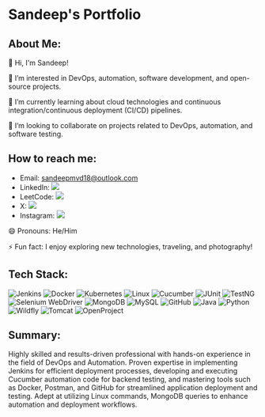 # Sandeep's Portfolio

## About Me:
👋 Hi, I'm Sandeep!

👀 I’m interested in DevOps, automation, software development, and open-source projects.

🌱 I’m currently learning about cloud technologies and continuous integration/continuous deployment (CI/CD) pipelines.

💞️ I’m looking to collaborate on projects related to DevOps, automation, and software testing.

## How to reach me:
- Email: sandeepmvd18@outlook.com
- LinkedIn: <a href="https://www.linkedin.com/in/sandeep-m-v-131026258"><img src="https://img.shields.io/badge/-LinkedIn-blue?logo=linkedin&logoColor=white"></a>
- LeetCode: <a href="https://leetcode.com/sandeep_mv/"><img src="https://img.shields.io/badge/-LeetCode-orange?logo=leetcode&logoColor=white"></a>
- X: <a href="https://twitter.com/sandeepmvd18/"><img src="https://img.shields.io/badge/-X-gray?logo=twitter&logoColor=white"></a>
- Instagram: <a href="https://www.instagram.com/electrifying_sandy/"><img src="https://img.shields.io/badge/-Instagram-purple?logo=instagram&logoColor=white"></a>



😄 Pronouns: He/Him

⚡ Fun fact:
I enjoy exploring new technologies, traveling, and photography!

## Tech Stack:
![Jenkins](https://img.shields.io/badge/-Jenkins-yellow?logo=jenkins&logoColor=white) ![Docker](https://img.shields.io/badge/-Docker-blue?logo=docker&logoColor=white) ![Kubernetes](https://img.shields.io/badge/-Kubernetes-blue?logo=kubernetes&logoColor=white) ![Linux](https://img.shields.io/badge/-Linux-black?logo=linux&logoColor=white) ![Cucumber](https://img.shields.io/badge/-Cucumber-green?logo=cucumber&logoColor=white) ![JUnit](https://img.shields.io/badge/-JUnit-green?logo=junit&logoColor=white) ![TestNG](https://img.shields.io/badge/-TestNG-green?logo=testng&logoColor=white) ![Selenium WebDriver](https://img.shields.io/badge/-Selenium%20WebDriver-green?logo=selenium&logoColor=white) ![MongoDB](https://img.shields.io/badge/-MongoDB-green?logo=mongodb&logoColor=white) ![MySQL](https://img.shields.io/badge/-MySQL-blue?logo=mysql&logoColor=white) ![GitHub](https://img.shields.io/badge/-GitHub-black?logo=github&logoColor=white) ![Java](https://img.shields.io/badge/-Java-orange?logo=java&logoColor=white) ![Python](https://img.shields.io/badge/-Python-blue?logo=python&logoColor=white) ![Wildfly](https://img.shields.io/badge/-Wildfly-blue?logo=wildfly&logoColor=white) ![Tomcat](https://img.shields.io/badge/-Tomcat-blue?logo=apache&logoColor=white) ![OpenProject](https://img.shields.io/badge/-OpenProject-blue?logo=openproject&logoColor=white)

## Summary:
Highly skilled and results-driven professional with hands-on experience in the field of DevOps and Automation. Proven expertise in implementing Jenkins for efficient deployment processes, developing and executing Cucumber automation code for backend testing, and mastering tools such as Docker, Postman, and GitHub for streamlined application deployment and testing. Adept at utilizing Linux commands, MongoDB queries to enhance automation and deployment workflows.
